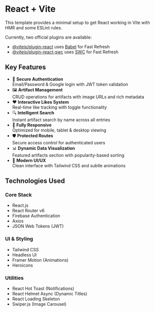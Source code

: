 # React + Vite

This template provides a minimal setup to get React working in Vite with HMR and some ESLint rules.

Currently, two official plugins are available:

- [@vitejs/plugin-react](https://github.com/vitejs/vite-plugin-react/blob/main/packages/plugin-react/README.md) uses [Babel](https://babeljs.io/) for Fast Refresh
- [@vitejs/plugin-react-swc](https://github.com/vitejs/vite-plugin-react-swc) uses [SWC](https://swc.rs/) for Fast Refresh



## Key Features

- 🔐 **Secure Authentication**  
  Email/Password & Google login with JWT token validation
- 🖼️ **Artifact Management**  
  CRUD operations for artifacts with image URLs and rich metadata
- ❤️ **Interactive Likes System**  
  Real-time like tracking with toggle functionality
- 🔍 **Intelligent Search**  
  Instant artifact search by name across all entries
- 📱 **Fully Responsive**  
  Optimized for mobile, tablet & desktop viewing
- 🛡️ **Protected Routes**  
  Secure access control for authenticated users
- 📊 **Dynamic Data Visualization**  
  Featured artifacts section with popularity-based sorting
- 🎨 **Modern UI/UX**  
  Clean interface with Tailwind CSS and subtle animations

## Technologies Used

### Core Stack
- React.js
- React Router v6
- Firebase Authentication
- Axios
- JSON Web Tokens (JWT)

### UI & Styling
- Tailwind CSS
- Headless UI
- Framer Motion (Animations)
- Heroicons

### Utilities
- React Hot Toast (Notifications)
- React Helmet Async (Dynamic Titles)
- React Loading Skeleton
- Swiper.js (Image Carousel)
